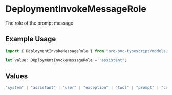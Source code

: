 # DeploymentInvokeMessageRole

The role of the prompt message

## Example Usage

```typescript
import { DeploymentInvokeMessageRole } from "orq-poc-typescript/models/operations";

let value: DeploymentInvokeMessageRole = "assistant";
```

## Values

```typescript
"system" | "assistant" | "user" | "exception" | "tool" | "prompt" | "correction" | "expected_output"
```